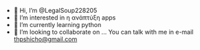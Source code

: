- 👋 Hi, I’m @LegalSoup228205 
- 👀 I’m interested in  η ανάπτύξη apps
 - 🌱 I’m currently learning python
- 💞️ I’m looking to collaborate on ...
You can talk with me in e-mail thpshicho@gmail.com 
